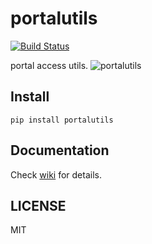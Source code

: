 # portalutils
[![Build Status](https://travis-ci.com/Jack-Kingdom/portalutils.svg?branch=master)](https://travis-ci.com/Jack-Kingdom/portalutils)

portal access utils.
![portalutils](https://raw.githubusercontent.com/wiki/Jack-Kingdom/portalutils/assets/portal.jpg)

## Install
```shell
pip install portalutils
```

## Documentation
Check [wiki](https://github.com/Jack-Kingdom/portalutils/wiki) for details.

## LICENSE
MIT